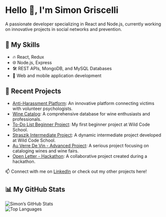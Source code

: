 # Hello 👋, I'm Simon Griscelli  
A passionate developer specializing in React and Node.js, currently working on innovative projects in social networks and prevention.  

## 🌟 My Skills  
- 🔥 React, Redux  
- 🌐 Node.js, Express  
- 🛠️ REST APIs, MongoDB, and MySQL Databases  
- 📱 Web and mobile application development  

## 📂 Recent Projects  
- [Anti-Harassment Platform](https://github.com/votre-projet): An innovative platform connecting victims with volunteer psychologists.  
- [Wine Catalog](https://github.com/votre-projet): A comprehensive database for wine enthusiasts and professionals.  
- [To-Do List Beginner Project](https://github.com/SGriscelli/P1-Todo-LABS): My first beginner project at Wild Code School.  
- [Straszik Intermediate Project](https://github.com/WildCodeSchool-2024-09/js-remote-orange-P2-straszik): A dynamic intermediate project developed at Wild Code School.  
- [Au Verre De Vin - Advanced Project](https://github.com/WildCodeSchool-2024-09/js-remote-orange-P3-auverredevin): A serious project focusing on cataloging wines and wine fairs.  
- [Open Letter - Hackathon](https://github.com/Juloh-tuc/Hackathon): A collaborative project created during a hackathon.  

📫 Connect with me on [LinkedIn](https://linkedin.com/in/simon-griscelli) or check out my other projects here!  

## 📊 My GitHub Stats  

![Simon’s GitHub Stats](https://github-readme-stats.vercel.app/api?username=SGriscelli&show_icons=true&theme=radical)  
![Top Languages](https://github-readme-stats.vercel.app/api/top-langs/?username=SGriscelli&layout=compact&theme=radical)  
